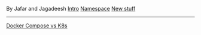By Jafar and Jagadeesh
[Intro](Intro.md)
[Namespace](Namespace.md)
[New stuff](New%20stuff.md)

---

[Docker Compose vs K8s](Docker%20Compose%20vs%20K8s.md)


